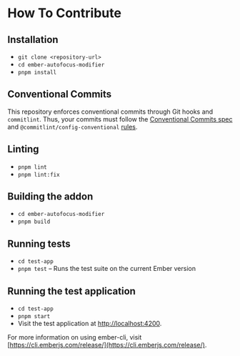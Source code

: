 # How To Contribute

## Installation

- `git clone <repository-url>`
- `cd ember-autofocus-modifier`
- `pnpm install`

## Conventional Commits

This repository enforces conventional commits through Git hooks and `commitlint`. Thus, your commits must follow the [Conventional Commits spec](https://www.conventionalcommits.org/en/v1.0.0/) and `@commitlint/config-conventional` [rules](https://github.com/conventional-changelog/commitlint/tree/master/%40commitlint/config-conventional#rules).

## Linting

- `pnpm lint`
- `pnpm lint:fix`

## Building the addon

- `cd ember-autofocus-modifier`
- `pnpm build`

## Running tests

- `cd test-app`
- `pnpm test` – Runs the test suite on the current Ember version

## Running the test application

- `cd test-app`
- `pnpm start`
- Visit the test application at [http://localhost:4200](http://localhost:4200).

For more information on using ember-cli, visit [https://cli.emberjs.com/release/](https://cli.emberjs.com/release/).
